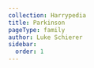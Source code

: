 ```yaml
---
collection: Harrypedia
title: Parkinson
pageType: family
author: Luke Schierer
sidebar:
  order: 1
---
```

